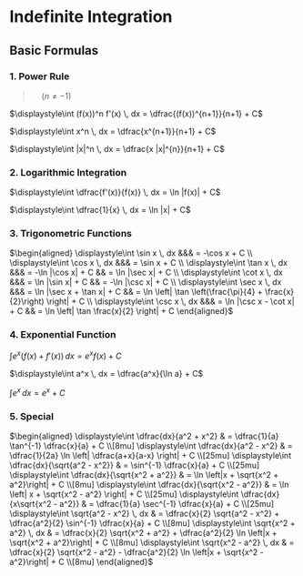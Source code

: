 # Indefinite Integration

## Basic Formulas

### 1. Power Rule  

> $\quad (n\not ={-1})$  

$\displaystyle\int (f(x))^n f'(x) \, dx = \dfrac{(f(x))^{n+1}}{n+1} + C$  

$\displaystyle\int x^n \, dx = \dfrac{x^{n+1}}{n+1} + C$

$\displaystyle\int |x|^n \, dx = \dfrac{x |x|^{n}}{n+1} + C$

### 2. Logarithmic Integration  

$\displaystyle\int \dfrac{f'(x)}{f(x)} \, dx = \ln |f(x)| + C$  

$\displaystyle\int \dfrac{1}{x} \, dx = \ln |x| + C$

### 3. Trigonometric Functions  

$\begin{aligned}
\displaystyle\int \sin x \, dx &&& = -\cos x + C \\  
\displaystyle\int \cos x \, dx &&& = \sin x + C \\  
\displaystyle\int \tan x \, dx &&& = -\ln |\cos x| + C && = \ln |\sec x| + C \\  
\displaystyle\int \cot x \, dx &&& = \ln |\sin x| + C && = -\ln |\csc x| + C \\  
\displaystyle\int \sec x \, dx &&& = \ln |\sec x + \tan x| + C && = \ln \left| \tan \left(\frac{\pi}{4} + \frac{x}{2}\right) \right| + C \\  
\displaystyle\int \csc x \, dx &&& = \ln |\csc x - \cot x| + C && = \ln \left| \tan \frac{x}{2} \right| + C
\end{aligned}$

### 4. Exponential Function  

$\displaystyle\int e^x(f(x)+f'(x)) \, dx = e^x f(x) + C$  

$\displaystyle\int a^x \, dx = \dfrac{a^x}{\ln a} + C$  

$\displaystyle\int e^x \, dx = e^x + C$

### 5. Special  

$\begin{aligned}
\displaystyle\int \dfrac{dx}{a^2 + x^2} & = \dfrac{1}{a} \tan^{-1} \dfrac{x}{a} + C \\[8mu]
\displaystyle\int \dfrac{dx}{a^2 - x^2} & = \dfrac{1}{2a} \ln \left| \dfrac{a+x}{a-x} \right| + C \\[25mu]
\displaystyle\int \dfrac{dx}{\sqrt{a^2 - x^2}} & = \sin^{-1} \dfrac{x}{a} + C \\[25mu]
\displaystyle\int \dfrac{dx}{\sqrt{x^2 + a^2}} & = \ln \left|x + \sqrt{x^2 + a^2}\right| + C \\[8mu]
\displaystyle\int \dfrac{dx}{\sqrt{x^2 - a^2}} & = \ln \left| x + \sqrt{x^2 - a^2} \right| + C \\[25mu]
\displaystyle\int \dfrac{dx}{x\sqrt{x^2 - a^2}} & = \dfrac{1}{a} \sec^{-1} \dfrac{x}{a} + C \\[25mu]
\displaystyle\int \sqrt{a^2 - x^2} \, dx & = \dfrac{x}{2} \sqrt{a^2 - x^2} + \dfrac{a^2}{2} \sin^{-1} \dfrac{x}{a} + C \\[8mu]
\displaystyle\int \sqrt{x^2 + a^2} \, dx & = \dfrac{x}{2} \sqrt{x^2 + a^2} + \dfrac{a^2}{2} \ln \left|x + \sqrt{x^2 + a^2}\right| + C \\[8mu]
\displaystyle\int \sqrt{x^2 - a^2} \, dx & = \dfrac{x}{2} \sqrt{x^2 - a^2} - \dfrac{a^2}{2} \ln \left|x + \sqrt{x^2 - a^2}\right| + C \\[8mu]
\end{aligned}$  
